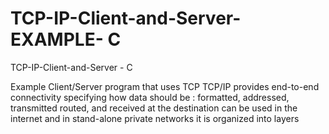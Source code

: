 # TCP-IP-Client-and-Server-EXAMPLE- C
TCP-IP-Client-and-Server - C 


Example Client/Server program that uses TCP TCP/IP provides end-to-end connectivity specifying how data should be : formatted, addressed, transmitted routed, and received at the destination can be used in the internet and in stand-alone private networks it is organized into layers
